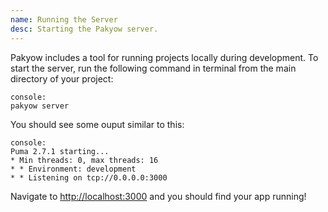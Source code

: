 ```yaml
---
name: Running the Server
desc: Starting the Pakyow server.
---
```


Pakyow includes a tool for running projects locally during development. To start the
server, run the following command in terminal from the main directory of your project:

    console:
    pakyow server

You should see some ouput similar to this:

    console:
    Puma 2.7.1 starting...
    * Min threads: 0, max threads: 16
    * * Environment: development
    * * Listening on tcp://0.0.0.0:3000

Navigate to [http://localhost:3000](http://localhost:3000) and you should find your app running!
